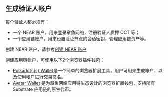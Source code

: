 ## 生成验证人帐户

每个验证人都必须有：
* 一个 NEAR 账户，用来登录章鱼网络，注册验证人质押 OCT 等；
* 一个应用链账户，用来设置验证节点的会话密钥，管理应用链资产等。

创建 NEAR 账户，请参考[创建 NEAR 账户](https://docs.near.org/zh-CN/concepts/basics/accounts/creating-accounts)

创建应用链帐户，可使用以下2个浏览器插件钱包：
* [Polkadot{.js} Wallet](https://polkadot.js.org/extension/)是一个简单的浏览器扩展工具，用户可用来生成帐户，以及使用帐户进行交易签名。
* [Avatar Wallet](https://chrome.google.com/webstore/detail/avatar-wallet/ckfhnogibicdkfkijinnacpmmobbhbjk) 是为章鱼网络应用链生态设计的浏览器扩展钱包，支持所有 Substrate 应用链的原生代币。